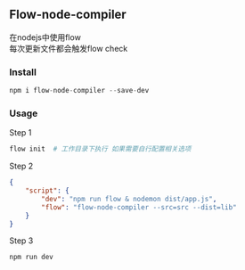 Flow-node-compiler
---
在nodejs中使用flow  
每次更新文件都会触发flow check

### Install
```js
npm i flow-node-compiler --save-dev
```

### Usage
Step 1
```sh
flow init  # 工作目录下执行 如果需要自行配置相关选项
```
Step 2
```json
{
    "script": {
        "dev": "npm run flow & nodemon dist/app.js",
        "flow": "flow-node-compiler --src=src --dist=lib"
    }
}
```
Step 3
```js
npm run dev
```